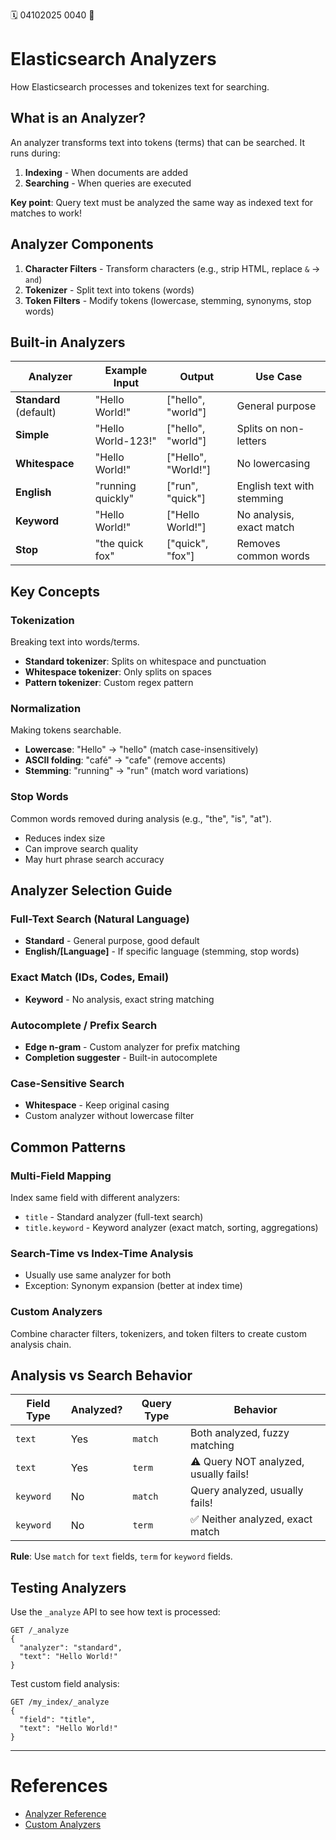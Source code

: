 🗓️ 04102025 0040
📎

# Elasticsearch Analyzers

How Elasticsearch processes and tokenizes text for searching.

## What is an Analyzer?

An analyzer transforms text into tokens (terms) that can be searched. It runs during:
1. **Indexing** - When documents are added
2. **Searching** - When queries are executed

**Key point**: Query text must be analyzed the same way as indexed text for matches to work!

## Analyzer Components

1. **Character Filters** - Transform characters (e.g., strip HTML, replace `&` → `and`)
2. **Tokenizer** - Split text into tokens (words)
3. **Token Filters** - Modify tokens (lowercase, stemming, synonyms, stop words)

## Built-in Analyzers

| Analyzer               | Example Input      | Output              | Use Case                   |
|------------------------|--------------------|---------------------|----------------------------|
| **Standard** (default) | "Hello World!"     | ["hello", "world"]  | General purpose            |
| **Simple**             | "Hello World-123!" | ["hello", "world"]  | Splits on non-letters      |
| **Whitespace**         | "Hello World!"     | ["Hello", "World!"] | No lowercasing             |
| **English**            | "running quickly"  | ["run", "quick"]    | English text with stemming |
| **Keyword**            | "Hello World!"     | ["Hello World!"]    | No analysis, exact match   |
| **Stop**               | "the quick fox"    | ["quick", "fox"]    | Removes common words       |

## Key Concepts

### Tokenization
Breaking text into words/terms.
- **Standard tokenizer**: Splits on whitespace and punctuation
- **Whitespace tokenizer**: Only splits on spaces
- **Pattern tokenizer**: Custom regex pattern

### Normalization
Making tokens searchable.
- **Lowercase**: "Hello" → "hello" (match case-insensitively)
- **ASCII folding**: "café" → "cafe" (remove accents)
- **Stemming**: "running" → "run" (match word variations)

### Stop Words
Common words removed during analysis (e.g., "the", "is", "at").
- Reduces index size
- Can improve search quality
- May hurt phrase search accuracy

## Analyzer Selection Guide

### Full-Text Search (Natural Language)
- **Standard** - General purpose, good default
- **English/[Language]** - If specific language (stemming, stop words)

### Exact Match (IDs, Codes, Email)
- **Keyword** - No analysis, exact string matching

### Autocomplete / Prefix Search
- **Edge n-gram** - Custom analyzer for prefix matching
- **Completion suggester** - Built-in autocomplete

### Case-Sensitive Search
- **Whitespace** - Keep original casing
- Custom analyzer without lowercase filter

## Common Patterns

### Multi-Field Mapping
Index same field with different analyzers:
- `title` - Standard analyzer (full-text search)
- `title.keyword` - Keyword analyzer (exact match, sorting, aggregations)

### Search-Time vs Index-Time Analysis
- Usually use same analyzer for both
- Exception: Synonym expansion (better at index time)

### Custom Analyzers
Combine character filters, tokenizers, and token filters to create custom analysis chain.

## Analysis vs Search Behavior

| Field Type | Analyzed? | Query Type | Behavior                              |
|------------|-----------|------------|---------------------------------------|
| `text`     | Yes       | `match`    | Both analyzed, fuzzy matching         |
| `text`     | Yes       | `term`     | ⚠️ Query NOT analyzed, usually fails! |
| `keyword`  | No        | `match`    | Query analyzed, usually fails!        |
| `keyword`  | No        | `term`     | ✅ Neither analyzed, exact match       |

**Rule**: Use `match` for `text` fields, `term` for `keyword` fields.

## Testing Analyzers

Use the `_analyze` API to see how text is processed:
```
GET /_analyze
{
  "analyzer": "standard",
  "text": "Hello World!"
}
```

Test custom field analysis:
```
GET /my_index/_analyze
{
  "field": "title",
  "text": "Hello World!"
}
```

---

# References

- [Analyzer Reference](https://www.elastic.co/guide/en/elasticsearch/reference/current/analysis-analyzers.html)
- [Custom Analyzers](https://www.elastic.co/guide/en/elasticsearch/reference/current/analysis-custom-analyzer.html)

